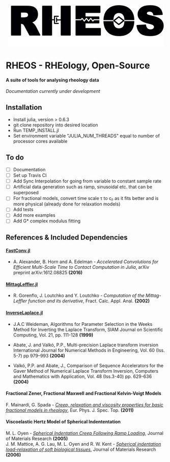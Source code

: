 <a name="logo"/>
<div align="center">
<img src="docs/Logo.png" height="130"></img>
</a>
</div>

# RHEOS - RHEology, Open-Source
#### A suite of tools for analysing rheology data

*Documentation currently under development*

## Installation

- Install julia, version > 0.6.3
- git clone repository into desired location
- Run TEMP_INSTALL.jl
- Set environment variable "JULIA_NUM_THREADS" equal to number of processor cores available

## To do

- [ ] Documentation
- [ ] Set up Travis CI
- [ ] Add Sync Interpolation for going from variable to constant sample rate
- [ ] Artificial data generation such as ramp, sinusoidal etc. that can be superposed
- [ ] For fractional models, convert time scale τ to cᵦ as it fits better and is more physical (already done for relaxation models)
- [ ] Add tests
- [ ] Add more examples
- [ ] Add G* complex modulus fitting

## References & Included Dependencies
#### [FastConv.jl](https://github.com/aamini/FastConv.jl)
+ A. Alexander, B. Horn and A. Edelman - *Accelerated Convolutions for Efficient Multi-Scale Time to Contact Computation in Julia*, arXiv preprint arXiv:1612.08825 **(2016)**

#### [MittagLeffler.jl](https://github.com/jlapeyre/MittagLeffler.jl)
+ R. Gorenflo, J. Loutchko and Y. Loutchko - *Computation of the Mittag-Leffler function and its derivative*,  Fract. Calc. Appl. Anal. **(2002)**

#### [InverseLaplace.jl](https://github.com/jlapeyre/InverseLaplace.jl)
+ J.A.C Weideman, Algorithms for Parameter Selection in the Weeks Method for Inverting the Laplace Transform, SIAM Journal on Scientific Computing, Vol. 21, pp. 111-128 **(1999)**

+ Abate, J. and Valkó, P.P., Multi-precision Laplace transform inversion International Journal for Numerical Methods in Engineering, Vol. 60 (Iss. 5-7) pp 979–993 **(2004)**

+ Valkó, P.P. and Abate, J., Comparison of Sequence Accelerators for the Gaver Method of Numerical Laplace Transform Inversion, Computers and Mathematics with Application, Vol. 48 (Iss.3-40) pp. 629-636 **(2004)**

#### Fractional Zener, Fractional Maxwell and Fractional Kelvin-Voigt Models
F. Mainardi, G. Spada - [*Creep, relaxation and viscosity properties for basic fractional models in rheology*](https://doi.org/10.1140/epjst/e2011-01387-1), Eur. Phys. J. Spec. Top. **(2011)**

#### Viscoelastic Hertz Model of Spherical Indententation
M. L. Oyen - [*Spherical Indentation Creep Following Ramp Loading*](https://doi.org/10.1557/JMR.2005.0259), Journal of Materials Research **(2005)**  
J. M. Mattice, A. G. Lau, M. L. Oyen and R. W. Kent - [*Spherical indentation load-relaxation of soft biological tissues*](https://doi.org/10.1557/jmr.2006.0243), Journal of Materials Research **(2006)**
